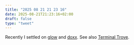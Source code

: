 ```yaml
---
title: "2025 08 21 21 23 16"
date: 2025-08-21T21:23:16+02:00
draft: false
type: "tweet"
---
```

Recently I settled on [glow](https://github.com/charmbracelet/glow) and [doxx](https://github.com/bgreenwell/doxx). See also [Terminal Trove](https://terminaltrove.com).
